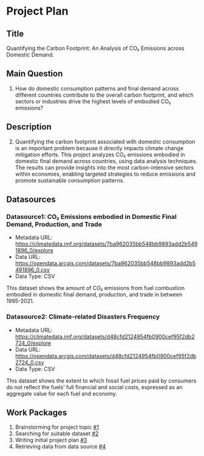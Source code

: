 # Project Plan

## Title
<!-- Give your project a short title. -->
Quantifying the Carbon Footprint: An Analysis of CO₂ Emissions across Domestic Demand.

## Main Question

<!-- Think about one main question you want to answer based on the data. -->
1. How do domestic consumption patterns and final demand across different countries contribute to the overall carbon footprint, and which sectors or industries drive the highest levels of embodied CO₂ emissions?

## Description

<!-- Describe your data science project in max. 200 words. Consider writing about why and how you attempt it. -->
2. Quantifying the carbon footprint associated with domestic consumption is an important problem because it directly impacts climate change mitigation efforts. This project analyzes CO₂ emissions embodied in domestic final demand across countries, using data analysis techniques. The results can provide insights into the most carbon-intensive sectors within economies, enabling targeted strategies to reduce emissions and promote sustainable consumption patterns.
## Datasources

<!-- Describe each datasources you plan to use in a section. Use the prefic "DatasourceX" where X is the id of the datasource. -->

### Datasource1: CO₂ Emissions embodied in Domestic Final Demand, Production, and Trade
* Metadata URL: https://climatedata.imf.org/datasets/7ba962035bb548bb9893add2b5491896_0/explore
* Data URL: https://opendata.arcgis.com/datasets/7ba962035bb548bb9893add2b5491896_0.csv
* Data Type: CSV

This dataset shows the amount of CO₂ emissions from fuel combustion embodied in domestic final demand, production, and trade in between 1995-2021.
### Datasource2: Climate-related Disasters Frequency
* Metadata URL: https://climatedata.imf.org/datasets/d48cfd2124954fb0900cef95f2db2724_0/explore
* Data URL: https://opendata.arcgis.com/datasets/d48cfd2124954fb0900cef95f2db2724_0.csv
* Data Type: CSV

This dataset shows the extent to which fossil fuel prices paid by consumers do not reflect the fuels’ full financial and social costs, expressed as an aggregate value for each fuel and economy.
## Work Packages

<!-- List of work packages ordered sequentially, each pointing to an issue with more details. -->

1. Brainstorming for project topic [#1][i1]
2. Searching for suitable dataset [#2][i2]
3. Writing initial project plan [#3][i3]
4. Retrieving data from data source [#4][i4]

[i1]: https://github.com/rashedrana/rana-made/issues/1
[i2]: https://github.com/rashedrana/rana-made/issues/2
[i3]: https://github.com/rashedrana/rana-made/issues/3
[i4]: https://github.com/rashedrana/rana-made/issues/4

